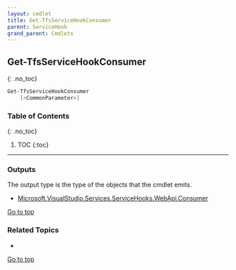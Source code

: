 ```yaml
---
layout: cmdlet
title: Get-TfsServiceHookConsumer
parent: ServiceHook
grand_parent: Cmdlets
---
```

## Get-TfsServiceHookConsumer
{: .no_toc}



```powershell
Get-TfsServiceHookConsumer
    [<CommonParameter>]

```

### Table of Contents
{: .no_toc}

1. TOC
{:toc}

-----

### Outputs

The output type is the type of the objects that the cmdlet emits.

* [Microsoft.VisualStudio.Services.ServiceHooks.WebApi.Consumer](https://docs.microsoft.com/en-us/dotnet/api/Microsoft.VisualStudio.Services.ServiceHooks.WebApi.Consumer)

[Go to top](#get-tfsservicehookconsumer)

### Related Topics

* 


[Go to top](#get-tfsservicehookconsumer)


